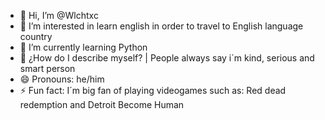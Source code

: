 - 👋 Hi, I’m @Wlchtxc
- 👀 I’m interested in learn english in order to travel to English language country
- 🌱 I’m currently learning Python
- 🤯 ¿How do I describe myself? | People always say i´m kind, serious and smart person
- 😄 Pronouns: he/him
- ⚡ Fun fact: I´m big fan of playing videogames such as: Red dead redemption and Detroit Become Human

<!---
Wlchtxc/Wlchtxc is a ✨ special ✨ repository because its `README.md` (this file) appears on your GitHub profile.
You can click the Preview link to take a look at your changes.
--->
